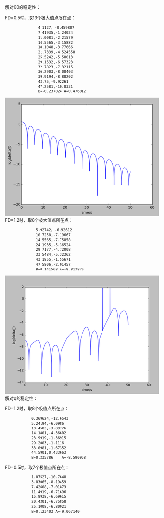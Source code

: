 解对θ0的稳定性：

FD=0.5时，取13个极大值点所在点：
                   
                   4.1127，-0.459807
                   7.41935,-1.24024
                   11.0081,-2.21579
                   14.5565,-3.15882
                   18.1048,-3.77666
                   21.7339,-4.524558
                   25.5242,-5.50013
                   29.1532,-6.57323
                   32.7823,-7.32115
                   36.2903,-8.00403
                   39.9194,-8.88202
                   43.75,-9.92261
                   47.2581,-10.8331
                   B=-0.237024 A=0.476012
                  
![Alt text](https://github.com/woshishuishuishuishui/compuational_physics_N2014301020042/blob/master/FD%3D0.5的角位移差.png)
FD=1.2时，取8个极大值点所在点：
                  
                  5.92742，-6.92612
                  10.7258,-7.19667
                  14.5565,-7.75858
                  24.1935,-5.36524
                  29.7177,-4.72008
                  33.5484,-5.32362
                  43.1855,-1.55671
                  47.5806,-2.01457
                  B=0.141568 A=-8.813870
                   
![Alt text](https://github.com/woshishuishuishuishui/compuational_physics_N2014301020042/blob/master/初始角位移为0.2和0.2-0.001的差.png)
解对q的稳定性：

FD=1.2时，取8个极值点所在点：
                
                0.369624,-12.6543
                5.24194,-6.0986
                10.4503,-3.89776
                14.1801,-4.36602
                23.9919,-1.36915
                29.2003,-1.1116
                33.0981,-1.67352
                44.5901,0.433663
                B=0.235786    A=-8.590968
FD=0.5时，取7个极值点所在点：

                1.07527,-10.7648
                3.83065,-8.19459
                7.42608,-7.01873
                11.4919,-6.71696
                15.8938,-6.69615
                20.4301,-6.75858
                25.1008,-6.80021
                B=0.123403 A=-9.067140
